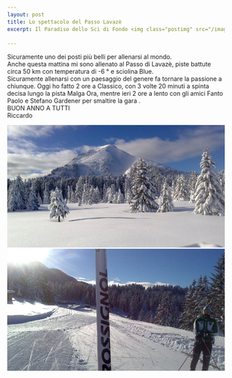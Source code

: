 ```yaml
---
layout: post
title: Lo spettacolo del Passo Lavazè
excerpt: Il Paradiso dello Sci di Fondo <img class="postimg" src="/images/lava1.jpg">

---
```


Sicuramente uno dei posti più belli per allenarsi al mondo.<br>
Anche questa mattina mi sono allenato al Passo di Lavazè, piste battute circa 50 km con temperatura di -6 ° e sciolina Blue.<br> 
Sicuramente allenarsi con un paesaggio del genere fa tornare la passione a chiunque. Oggi ho fatto 2 ore a Classico, con 3 volte 20 minuti a spinta decisa lungo la pista Malga Ora, mentre ieri 2 ore a lento con gli amici Fanto Paolo e Stefano Gardener per smaltire la gara .
<br>
BUON ANNO A TUTTI<br>
Riccardo 




<a href="/images/lava1.jpg"><img class="postimg" src="/images/lava1.jpg"></a>
<a href="/images/lava2.jpg"><img class="postimg" src="/images/lava2.jpg"></a>
